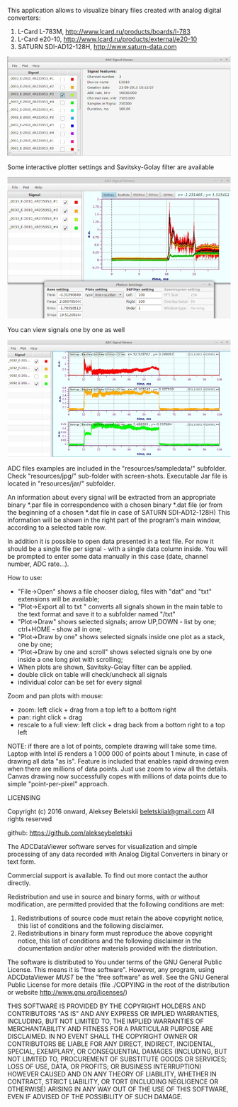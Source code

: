 This application allows to visualize binary files created with analog digital converters:

1. L-Card L-783M, http://www.lcard.ru/products/boards/l-783
2. L-Card e20-10, http://www.lcard.ru/products/external/e20-10
3. SATURN SDI-AD12-128H, http://www.saturn-data.com

![controlwindow](resources/jpg/mainWindow.jpg)


Some interactive plotter settings
and Savitsky-Golay filter are available

![plot](resources/jpg/PlotterSettingsAndSGfilter.jpg)

You can view signals one by one as well

![plot](resources/jpg/drawingOneByOne.jpg)

ADC files examples are included in the "resources/sampledata/" subfolder.
Check "resources/jpg/" sub-folder with screen-shots.
Executable Jar file is located in "resources/jar/" subfolder.

An information about every signal will be extracted from an appropriate
binary *.par file  in correspondence with a chosen binary *.dat file
(or from the beginning of a chosen *.dat file in case of SATURN SDI-AD12-128H)
This information will be shown in the right part of the program's main window,
according to a selected  table row.

In addition it is possible to open data presented in a text file.
For now it should be a single file per signal - with a single data column inside.
You will be prompted to enter some data manually in this case (date, channel number, ADC rate...).


How to use:
   - "File->Open" shows a file chooser dialog, files with "dat" and "txt" extensions will be available;
   - "Plot->Export all to txt " converts all signals shown in the main table
       to the text format and save it to a subfolder named "<source>/txt"
   - "Plot->Draw" shows selected signals;
                  arrow UP,DOWN - list by one;
                  ctrl+HOME - show all in one;
   - "Plot->Draw by one" shows selected signals inside one plot as a stack, one by one;
   - "Plot->Draw by one and scroll" shows selected signals one by one inside a one long plot with scrolling;
   -  When plots are shown, Savitsky-Golay filter can be applied.
   -  double click on table will check/uncheck all signals
   -  individual color can be set for every signal

Zoom and pan plots with mouse:
   - zoom: left click + drag from a top left to a bottom right
   - pan: right click + drag 
   - rescale to a full view: left click + drag back from a bottom right to a top left

NOTE: if there are a lot of points, complete drawing will take some time.
      Laptop with Intel i5 renders a 1 000 000 of points about 1 minute,
      in case of drawing all data "as is".
      Feature is included that enables  rapid drawing even when there are
      millions of data points. Just use zoom to view all the details.
      Canvas drawing now successfully copes with millions of data points
      due to simple "point-per-pixel" approach.

LICENSING

Copyright (c) 2016 onward, Aleksey Beletskii  <beletskiial@gmail.com>
All rights reserved

github: https://github.com/alekseybeletskii

The ADCDataViewer software serves for visualization and simple processing
of any data recorded with Analog Digital Converters in binary or text form.

Commercial support is available. To find out more contact the author directly.

Redistribution and use in source and binary forms, with or without
modification, are permitted provided that the following conditions are met:

  1. Redistributions of source code must retain the above copyright notice, this
     list of conditions and the following disclaimer.
  2. Redistributions in binary form must reproduce the above copyright notice,
     this list of conditions and the following disclaimer in the documentation
     and/or other materials provided with the distribution.

The software is distributed to You under terms of the GNU General Public
License. This means it is "free software". However, any program, using
ADCDataViewer _MUST_ be the "free software" as well.
See the GNU General Public License for more details
(file ./COPYING in the root of the distribution
or website <http://www.gnu.org/licenses/>)

THIS SOFTWARE IS PROVIDED BY THE COPYRIGHT HOLDERS AND CONTRIBUTORS "AS IS" AND
ANY EXPRESS OR IMPLIED WARRANTIES, INCLUDING, BUT NOT LIMITED TO, THE IMPLIED
WARRANTIES OF MERCHANTABILITY AND FITNESS FOR A PARTICULAR PURPOSE ARE
DISCLAIMED. IN NO EVENT SHALL THE COPYRIGHT OWNER OR CONTRIBUTORS BE LIABLE FOR
ANY DIRECT, INDIRECT, INCIDENTAL, SPECIAL, EXEMPLARY, OR CONSEQUENTIAL DAMAGES
(INCLUDING, BUT NOT LIMITED TO, PROCUREMENT OF SUBSTITUTE GOODS OR SERVICES;
LOSS OF USE, DATA, OR PROFITS; OR BUSINESS INTERRUPTION) HOWEVER CAUSED AND
ON ANY THEORY OF LIABILITY, WHETHER IN CONTRACT, STRICT LIABILITY, OR TORT
(INCLUDING NEGLIGENCE OR OTHERWISE) ARISING IN ANY WAY OUT OF THE USE OF THIS
SOFTWARE, EVEN IF ADVISED OF THE POSSIBILITY OF SUCH DAMAGE.
